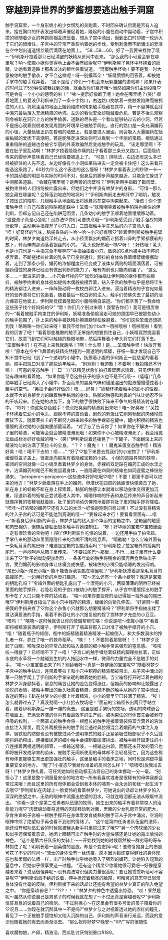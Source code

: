 # 穿越到异世界的梦酱想要逃出触手洞窟

触手洞窟里，一个身形娇小的少女慌乱的奔跑着，不时回头确认后面是否有人追来，挂在胸口的怀表发出嘀嗒声催促着她，隆起的小腹在跑动中晃动着，子宫中积攒的卵随着少女的奔跑而相互挤压着，想从子宫中涌出，但到出口时却被一枚远大于它们的卵堵住，子宫中的异常严重影响着她的步伐。受到刺激而不断涌出的爱液在空中划出道道银丝最后滴落在地面上。
“58…59….60，好了～我要来找你了哦～”伊利斯环抱着那只已经清醒的妖精从房间中走来。
“那么我的小可爱会躲在哪里呢？呐～使魔小姐你觉得地上会不会有线索呢♡”伊利斯晃了晃怀中环抱着的妖精，让她看着道路上那条淡淡的银丝笑着说道。
“混蛋触手怪物！要不是我一时大意被你的触手偷袭，才不会这样呢！呀～别摸耳朵！”妖精愤愤的回答着，却被她手掌中的触手戏弄着。
“这不是给了你们一个机会来玩躲猫猫的游戏嘛！如果怀表的时间过了5分钟没被我找到的话，就会放你们离开哦～当然如果你们主动投降♡可是会有一个小小的惩罚的啦！”
“咦～提示好像断了呢！她会在哪里呢？(笑)”
顺着地面上的爱液伊利斯来到了一条十字路口，右边路口拘禁着一些触发陷阱而被抓住的人们，坑坑洼洼的地面上媚药陷阱和拘束触手隐藏在其中，稍一不留神就会踩中落穴最后落入充满精液的地坑。左边的看似安全却隐藏着危机，若是不抬头观察则会被趴在洞穴上方的触手偷袭，道路的尽头是一个看似能够钻过去的小洞，但若不是细心观察则很难发现周围的环境早已被触手同化。直行的路口是一条充满媚药的小径，大量蛞蝓正趴在昏暗的墙壁上，若是要进入里面，则会吸入大量媚药在蛞蝓黏腻的爱抚下高潮吧。若是能够走进深处则可以看到一个华丽的宝箱，相信通过重重陷阱的盗贼也会被它华丽的外表欺骗然后变成触手的玩具。
“该走哪里啊！不要在肚子里乱动啊！”林梦夕捂着隐隐作痛的肚子看着那三条分叉路口。后面隐约传来的脚步声意味着自己已经快要被追上了。
“可恶！排除法，右边还有这么多已经被抓住的人先不选，左边好像有个小洞如果钻进去一定会被卡住吧！这么来看只能选这条路了。60秒为什么这个表走的这么慢呀！”林梦夕看着表上的秒钟一卡一卡的跳动着的明显与实际的时间不对，但身后的脚步声越来越近，只能急忙躲进了中间那条道路。
“会藏在哪里呢？是两旁的肉壁吗？”伊利斯用手指戳了戳肉壁，被拘束住的人们纷纷被吐露出来，但她们之中并没有林梦夕的身影。
“可惜～那么她会藏在哪里呢？会掉落到地底的地坑吗？”伊利斯向前走去却踩中了暗坑，触发了按压式的陷阱，几根触手从地面钻出将她悬吊在空中拘束起来。
“活该！你个笨蛋触手怪！自己布置的陷阱都能踩中！笨蛋～”妖精嘲笑着被触手陷阱拘束住的伊利斯，但却忘记自己还在陷阱范围里，几条幼小的触手正顺着地面缓缓移动着。
“这些孩子真是心急呢！没办法♡你们可要快点哦～”伊利斯感受到了触手强烈的繁衍欲望，主动用手指撑开了小穴入口，三四根触手争先恐后的向子宫涌入着。
“唔！好奇怪的气味，脑袋昏昏的～哈～哈～小穴好痒哦♡”趁着伊利斯被触手拖延的时间，林梦夕向道路深处走去，从小径里飘出的媚药让捂着口鼻的手臂都疲软的放下，转而伸向那滴落着银丝的小穴。
“乳头也好热哦～咦♡呀！！好热哦！乳头也是小穴也是～手指完全不够啊♡”手指抽插着小穴，敏感的G点也被手指不停的抠弄着，不断搓揉拉扯着的乳头早已变得通红。颤抖的身体依靠着墙壁缓缓挪动着，走到了那条小径，媚药的浓郁程度已经变成了液体从两侧的墙面滴落着，可被媚药侵蚀的身体已经没有做出判断的能力了，唯有向前也只能向前罢了。
“这么多…….一起进来的话……小穴会坏掉的♡”猛烈的抽插让伊利斯的身体都有些颤抖，被触手拘束的身体宛如提线木偶般被摆弄着，钻入子宫的触手似乎是想将毕生的精液都注入进来，一阵阵鼓动将一枚枚白卵注入进来。浸泡着精液的子宫宛如最好的营养液将它们包裹着，随着最后一枚白卵的注入，触手们仿佛失去了最初的活力瘫软在地面上，伊利斯抚摸着隆起的小腹喃喃自语道。“你们都辛苦了～我会给这些孩子找个好妈妈的♡”
“喂！你们几个别过来啊！我警告你们！我可是很厉害的～”看着被触手拘束住的伊利斯，妖精准备偷偷溜走可她的周围早已被那些幼小的触手包围了，扑上来的触手被妖精扑腾翅膀轻松躲避着。
“你们这些笨蛋还想抓到我！略略略～你们过来呀！看我不给你们加个buff～哦啦哦啦！哦啦哦啦！看到我的厉害了吧！”看着那些稚嫩的触手正笨拙的想要抓住自己，小妖精竟然挑逗着它们，故意飞到它们可以触碰的极限地带，然后挥舞着小拳头将它们打落下去。
“笨蛋触手们！在不追上来我就跑咯！?啊！什么呀！是……笨蛋触手怪！快放开我啦！”原本在空中飞舞着的妖精突然撞到一面透明的墙壁，仔细一看才发现自己不知不觉中已经飞到了一个透明的小罐中。抚摸着小腹的伊利斯正一脸慈爱的看着她，顺手把瓶口对准了那些幼年触手。
“别别别！我道歉！不要啊！我投降还不行嘛！（可恶的变态触手（￣□￣））”妖精见状急忙拍打着壁面求饶着，只见伊利斯饶有趣味的看着她。
“如果你能平息这些孩子的怒火也不是不行哦～（嘻嘻）”几条幼年触手已经爬入了小罐中，扑面而来的腥臭气味和缓缓溢出的黏液慢慢侵蚀着小罐中的空气。
“芙拉卡会好好做的！唔……好臭！”妖精环抱着触手的幼小的性器，本就不大的身躯卖力的蹭着触手黏滑的身体，粘腻的触感和刺鼻的气味让她忍不住的干咳起来。但在她的攻势下，身下的触手很快败下阵来不争气的将精液射在罐中。
“哼哼！你这条杂鱼触手！快点把臭臭的精液射出来吧！唔～好臭呀！”芙拉卡环抱着它幼小的龟头，翅膀不停的震动着，剧烈的刺激让它刚刚勃起的肉棒彻底疲软下去，随着芙拉卡的不断努力越来越多的触手瘫软在罐中，罐内积攒的精液也慢慢的没过她的小腿向腰部蔓延着。
“对了忘了告诉你了！如果你在不解决一下罐子里的精液，可能等会就会被精液淹死哦！如果你不小心被精液淹死了，我会用魔法做成标本好好收藏的哦～（笑）”伊利斯说着还摇晃了一下罐子，下面翻滚上来的精液均匀的沾满了芙拉卡的全身。
“？？！魔鬼！！！魔鬼笨蛋变态触手怪！精液好臭！唔！喝不下去的！唔……”
“好了♡接下来要去找我们的小宠物了！”伊利斯缓缓将盖子盖上，径直走向那条有着隐藏宝箱的小路。
小径的道路异常的狭窄，密闭的空间就像一口小锅烹煮着林梦夕的身体，赤裸的双足踩在媚药汇成的水洼之中，沾满媚药的尾巴不断挑逗着身体，一直隐藏在四周的蛞蝓也如同逐蜜之蜂纷纷涌来。
“peropero～peropero～这些液体好好吃哦♡唔?！不要！那里不是可以进来的地方！”林梦夕舔着落在手上的媚药，但潜伏在四周的蛞蝓很快便袭击了她，趴在身上的蛞蝓不断在身上探索着，黏腻的触感让本就难以移动身体变得更加沉重，尿道趴着的蛞蝓正尝试着进入其中，嘀嗒作响的怀表和身后传来的声音听起来就像挥舞的牧鞭驱赶着她，肚子里的坳动仿佛预示着即将肚子里的触手即将降临。
“唔哇～好浓郁的媚药♡还有入口的水洼～好像是刚刚自慰过呢！不过没有将精液的注入子宫的话可是不能达到高潮的哦～”
“要躲起来才行！要看看里面有…..唔～”听着身后伊利斯的声音，林梦夕猛的钻入那个华丽的宝箱之中，宝箱里的触感和肉壁相仿，但随后便钻出很多触手将她控制住。
“呀！好华丽的宝箱♡宝箱里面一定有很珍贵的宝物吧！(笑)”伊利斯装作吃惊的说着，一边还用手拍了拍宝箱，手掌传来的颤动和里面隐隐传来的含糊不清的喘息声。
“啊勒勒！怎么宝箱外面有一条毛茸茸的尾巴呀？难道是宝箱的钥匙线索吗？”伊利斯拉了拉宝箱外的摇晃的尾巴，一声闷呵声从箱子里传来。
“不要拉尾巴～那里…..不行…..肚子里有什么要出来了♡”肚子的坳动更加剧烈，一条条年幼的触手将残余的蛋壳吞食后钻出子宫，受到媚药的影响身体让疼痛变成快感，被堵住的小嘴只能唔嗯的发出闷响。
“尾巴小姐～尾巴小姐～能不能告诉我钥匙在哪里呢？”伊利斯抚摸着那条毛茸茸的狐狸尾巴，一边用好奇的声音打趣道。
“哎～怎么还有一个条小缝呀？难道是宝箱的钥匙孔吗？”宝箱外面的钥匙孔露出了一个漂亮的小穴，两瓣薄薄的阴唇已经被里面的触手撑开，若隐若现的子宫口被幼小的触手撑开，从子宫中缓缓探出的触手却卡在了入口只能不停的钻动着。
“喂～如果你要投降的话记得摇一摇外面的尾巴哦♡”伊利斯用食指沾了些小穴中残存的精液，缓缓的向锁孔伸去。
“好紧呀～都把我的手指夹疼了♡你这个杂鱼小穴就那么想要精液吗？”伊利斯将手指抽出揉了揉沾满爱液的手指，看着不断吞吐的小穴报复般的捏了捏林梦夕充血的小豆豆。
“唔呜！”
“嘻嘻～这时候就该让你的使魔帮帮忙咯！你说是吧～使魔小姐♡”看着即将被精液装满的罐子，伊利斯打开了瓶盖将那入口对准了被触手撑开的小穴。
“唔！”随着瓶子的倾倒，瓶中的妖精随着精液精液一起被倒入，和大多数溺水的挣扎者一样，抓住了唯一的救命稻草。
“咦！！！不要抓着那里呀！！！”林梦夕泛起了白眼，喉咙深处的异常凸起和钻入鼻腔的细小触手带来强烈的窒息感。
“咳咳咳～得救了！已经喝不下了～唔！”子宫口的触手缠绕着妖精的脚踝拉扯着，正如水底的水草将一个触碰到生机的人拖回水中一样，微薄的力量完全不是触手的对手。
“唉～小宝宝要出来了吗？别舔我呀～真是一群健康的宝宝呢♡”随着林梦夕子宫中的触手钻出，连带着芙拉卡和小穴中积攒的精液都被带出，从子宫中涌出的第一只触手爬上了伊利斯的手掌亲昵的蹭着她的脸颊。当宝箱怪打开时泛着白眼的林梦夕浑身颤抖着，窒息的痛苦让她的脸色变得涨红，但媚药的影响却让她露出了愉悦的表情，被触手带出的舌头吐露着精液，源源不断的触手从她的子宫中涌出，昏迷的芙拉卡趴在林梦夕的小腹上吐着精液，小小的胃里早已装满了精液。
“唉！怎么就昏过去了？真没劲啊～小红抬去牧场吧！”面前的宝箱怪长出两只手站立着，随着伊利斯身后一蹦一蹦的离去。
这里是触手繁衍的牧场，透明的肉球嵌合在墙面上，充满营养液的体内有着最效率的生产线，被拘束住的母体首先会被剥夺呼吸的权利，一个面罩式的触手会将一根粗长的触手连接着胃袋将富含营养的液体直接注入胃里，而另外两根细长的触手则会通过鼻腔将混合着媚药的气体注入身体，钢铁般的防御也没有被放过两个透明罩式的触手正紧紧吸住根部似乎不久后就能将鲜奶榨出，连接着尿道的细小触手会控制着尿液排出，被触手掰开固定住的小穴连接着两根透明的卵管，一根输送精液，一根输送白卵，而那还未开发的菊穴也即将被开发成孕育的苗床，被触手无间断使用的母体却不会轻易死亡，因为这些稀有母体更能够生育出更加强壮的触手，这里是触手的着床之地，同时也是洞窟中最重要安全的地方。
“醒了?小变态♡我给你准备的房间怎么样？”
“唔唔唔(放我出去呀！)”林梦夕挣扎着，可任凭她如何扭动都无法将自己的身体挪动一分一毫。
“别担心了！这里是整个洞窟最安全的地方啦～所有我喜欢或者是很稀有的母体我都会带过来哦！而且这里的所有母体都会受到我本体的哺育～会永远的和我一起生活下去哦♡”伊利斯趴在肉球上一脸爱怜的看着林梦夕，可她说出的话却让林梦夕陷入深深的绝望之中，无助的眼神中流露出绝望的泪水，可就连眼泪都无法从眼眶中流出。
“你看～这个是第二任勇者队伍里的牧师，她生出来的触手有着非常惊人的治愈能力呢♡”肉壁蠕动着将透明的肉球移动到对面，里面的少女乳房异常的肥大，孕育生命的子宫被一根触手撑开在身体里发育成熟的触手正从子宫中涌出，空洞的眼神中除了绝望似乎再也看不到别的情绪了。
“这个是第四任勇者队伍里的法师，她还没有和队伍汇合的时候就被我从新手村里抓过来了哦♡”另一个肉球里的少女和似乎还保留着意识，她闭上眼睛可出产触手时的大量快感还是让她的露出愉悦的神色。
“这个是第六任队伍的女骑士～一开始找到她的时候居然被一群劣等的哥布林抓住了呢！明明长着一副英俊的脸庞，却是个变态抖m呢！要修复她身上的伤痕可花了不少的时间～”骑士的身体没有一丝伤痕，原本因为锻炼变得健壮的身体现在也和柔弱的法师一样，出产时触手似乎给她吸入了强烈的媚药，让她陷入短暂的窒息中，但她似乎很享受这一过程。
“还有这个精灵♡你看她很可爱吧～好像是穿越者来着？说话很怪异呢～没有魔法常识但魔力量很高呢！要让她乖乖听话可不容易呢♡”伊利斯滔滔不绝的说着，伸手抚摸着精灵的脸颊，可精灵的意志早已崩溃身体没有丝毫的反映。伊利斯接下来的话却让还抱有希望的林梦夕真正的陷入绝望之中。
“你是穿越者吧？”
“???！！！”林梦夕的神色中透露出惊恐。
“哎！果然是呢～虽然从你说自己是男孩子的时候我就在想了～不过还真是穿越者呢♡”伊利斯信誓旦旦的说着自己的猜测。
“不过别担心～在这里会有很多可爱的孩子陪着你的♡况且…….你现在就沉醉其中～不是吗?”林梦夕与之对视着透过她的赤红的瞳孔，看见了一个正被触手侵蚀却又陷入沉醉的自己，伊利斯的声音渐行渐远，而我的意识也随着她的离去而渐渐淡去。
“那么祝你好梦♡晚安～”XP广写的很随性

喜欢魔物娘，产卵，精液浴，西瓜肚讨厌特别重口R18G。

